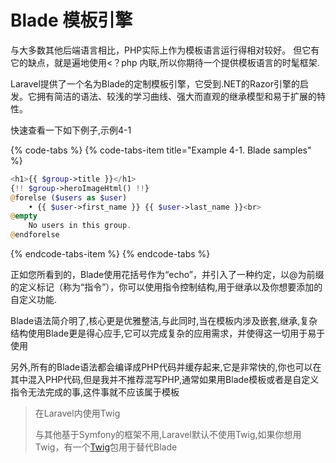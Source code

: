 # Blade 模板引擎

与大多数其他后端语言相比，PHP实际上作为模板语言运行得相对较好。 但它有它的缺点，就是遍地使用&lt;？php 内联,所以你期待一个提供模板语言的时髦框架.

Laravel提供了一个名为Blade的定制模板引擎，它受到.NET的Razor引擎的启发。它拥有简洁的语法、较浅的学习曲线、强大而直观的继承模型和易于扩展的特性。

快速查看一下如下例子,示例4-1

{% code-tabs %}
{% code-tabs-item title="Example 4-1. Blade samples" %}
```php
<h1>{{ $group->title }}</h1>
{!! $group->heroImageHtml() !!}
@forelse ($users as $user)
    • {{ $user->first_name }} {{ $user->last_name }}<br>
@empty
    No users in this group.
@endforelse
```
{% endcode-tabs-item %}
{% endcode-tabs %}

正如您所看到的，Blade使用花括号作为“echo”，并引入了一种约定，以@为前缀的定义标记（称为“指令”），你可以使用指令控制结构,用于继承以及你想要添加的自定义功能.

Blade语法简介明了,核心更是优雅整洁,与此同时,当在模板内涉及嵌套,继承,复杂结构使用Blade更是得心应手,它可以完成复杂的应用需求，并使得这一切用于易于使用

另外,所有的Blade语法都会编译成PHP代码并缓存起来,它是非常快的,你也可以在其中混入PHP代码,但是我并不推荐混写PHP,通常如果用Blade模板或者是自定义指令无法完成的事,这件事就不应该属于模板

> 在Laravel内使用Twig
>
> 与其他基于Symfony的框架不用,Laravel默认不使用Twig,如果你想用Twig，有一个[Twig](https://github.com/rcrowe/TwigBridge)包用于替代Blade




